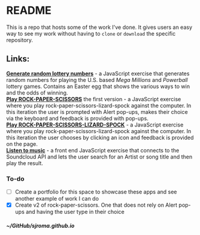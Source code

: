 # README  
This is a repo that hosts some of the work I've done. It gives users an easy way to see my work without having to `clone` or `download` the specific repository.  
## Links:  
**[Generate random lottery numbers](https://sjroma.github.io/lotterynumbers)** - a JavaScript exercise that generates random numbers for playing the U.S. based _Mega Millions_ and _Powerball_ lottery games. Contains an Easter egg that shows the various ways to win and the odds of winning.  
**[Play ROCK-PAPER-SCISSORS](https://sjroma.github.io/rps)** the first version - a JavaScript exercise where you play rock-paper-scissors-lizard-spock against the computer. In this iteration the user is prompted with Alert pop-ups, makes their choice via the keyboard and feedback is provided with pop-ups.  
**[Play ROCK-PAPER-SCISSORS-LIZARD-SPOCK](https://sjroma.github.io/rpsls)** - a JavaScript exercise where you play rock-paper-scissors-lizard-spock against the computer. In this iteration the user chooses by clicking an icon and feedback is provided on the page.  
**[Listen to music](https://sjroma.github.io/soundcloud)** - a front end JavaScript exercise that connects to the Soundcloud API and lets the user search for an Artist or song title and then play the result.  
### To-do  
- [ ] Create a portfolio for this space to showcase these apps and see another example of work I can do  
- [x] Create v2 of rock-paper-scissors. One that does not rely on Alert pop-ups and having the user type in their choice  

##### ~/GitHub/sjroma.github.io  

